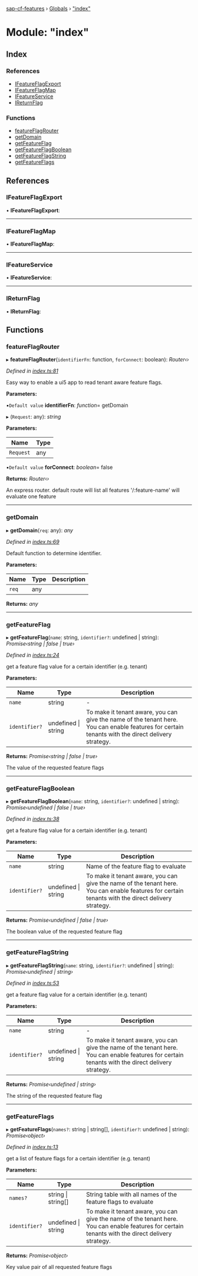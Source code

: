 [sap-cf-features](../README.md) › [Globals](../globals.md) › ["index"](_index_.md)

# Module: "index"

## Index

### References

* [IFeatureFlagExport](_index_.md#ifeatureflagexport)
* [IFeatureFlagMap](_index_.md#ifeatureflagmap)
* [IFeatureService](_index_.md#ifeatureservice)
* [IReturnFlag](_index_.md#ireturnflag)

### Functions

* [featureFlagRouter](_index_.md#featureflagrouter)
* [getDomain](_index_.md#getdomain)
* [getFeatureFlag](_index_.md#getfeatureflag)
* [getFeatureFlagBoolean](_index_.md#getfeatureflagboolean)
* [getFeatureFlagString](_index_.md#getfeatureflagstring)
* [getFeatureFlags](_index_.md#getfeatureflags)

## References

###  IFeatureFlagExport

• **IFeatureFlagExport**:

___

###  IFeatureFlagMap

• **IFeatureFlagMap**:

___

###  IFeatureService

• **IFeatureService**:

___

###  IReturnFlag

• **IReturnFlag**:

## Functions

###  featureFlagRouter

▸ **featureFlagRouter**(`identifierFn`: function, `forConnect`: boolean): *Router‹›*

*Defined in [index.ts:81](https://github.com/jowavp/sap-cf-features/blob/1547a1c/src/index.ts#L81)*

Easy way to enable a ui5 app to read tenant aware feature flags.

**Parameters:**

▪`Default value`  **identifierFn**: *function*= getDomain

▸ (`Request`: any): *string*

**Parameters:**

Name | Type |
------ | ------ |
`Request` | any |

▪`Default value`  **forConnect**: *boolean*= false

**Returns:** *Router‹›*

An express router.
         default route will list all features
         '/:feature-name' will evaluate one feature

___

###  getDomain

▸ **getDomain**(`req`: any): *any*

*Defined in [index.ts:69](https://github.com/jowavp/sap-cf-features/blob/1547a1c/src/index.ts#L69)*

Default function to determine identifier.

**Parameters:**

Name | Type | Description |
------ | ------ | ------ |
`req` | any |   |

**Returns:** *any*

___

###  getFeatureFlag

▸ **getFeatureFlag**(`name`: string, `identifier?`: undefined | string): *Promise‹string | false | true›*

*Defined in [index.ts:24](https://github.com/jowavp/sap-cf-features/blob/1547a1c/src/index.ts#L24)*

get a feature flag value for a certain identifier (e.g. tenant)

**Parameters:**

Name | Type | Description |
------ | ------ | ------ |
`name` | string | - |
`identifier?` | undefined &#124; string | To make it tenant aware, you can give the name of the tenant here. You can enable features for certain tenants with the direct delivery strategy. |

**Returns:** *Promise‹string | false | true›*

The value of the requested feature flags

___

###  getFeatureFlagBoolean

▸ **getFeatureFlagBoolean**(`name`: string, `identifier?`: undefined | string): *Promise‹undefined | false | true›*

*Defined in [index.ts:38](https://github.com/jowavp/sap-cf-features/blob/1547a1c/src/index.ts#L38)*

get a feature flag value for a certain identifier (e.g. tenant)

**Parameters:**

Name | Type | Description |
------ | ------ | ------ |
`name` | string | Name of the feature flag to evaluate |
`identifier?` | undefined &#124; string | To make it tenant aware, you can give the name of the tenant here. You can enable features for certain tenants with the direct delivery strategy. |

**Returns:** *Promise‹undefined | false | true›*

The boolean value of the requested feature flag

___

###  getFeatureFlagString

▸ **getFeatureFlagString**(`name`: string, `identifier?`: undefined | string): *Promise‹undefined | string›*

*Defined in [index.ts:53](https://github.com/jowavp/sap-cf-features/blob/1547a1c/src/index.ts#L53)*

get a feature flag value for a certain identifier (e.g. tenant)

**Parameters:**

Name | Type | Description |
------ | ------ | ------ |
`name` | string | - |
`identifier?` | undefined &#124; string | To make it tenant aware, you can give the name of the tenant here. You can enable features for certain tenants with the direct delivery strategy. |

**Returns:** *Promise‹undefined | string›*

The string of the requested feature flag

___

###  getFeatureFlags

▸ **getFeatureFlags**(`names?`: string | string[], `identifier?`: undefined | string): *Promise‹object›*

*Defined in [index.ts:13](https://github.com/jowavp/sap-cf-features/blob/1547a1c/src/index.ts#L13)*

get a list of feature flags for a certain identifier (e.g. tenant)

**Parameters:**

Name | Type | Description |
------ | ------ | ------ |
`names?` | string &#124; string[] | String table with all names of the feature flags to evaluate |
`identifier?` | undefined &#124; string | To make it tenant aware, you can give the name of the tenant here. You can enable features for certain tenants with the direct delivery strategy. |

**Returns:** *Promise‹object›*

Key value pair of all requested feature flags
